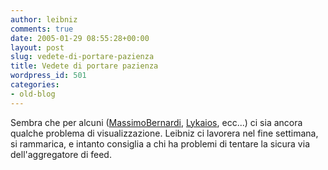 ```yaml
---
author: leibniz
comments: true
date: 2005-01-29 08:55:28+00:00
layout: post
slug: vedete-di-portare-pazienza
title: Vedete di portare pazienza
wordpress_id: 501
categories:
- old-blog
---
```


Sembra che per alcuni ([MassimoBernardi](http://lykaios.ilcannocchiale.it/), [Lykaios](http://lykaios.ilcannocchiale.it/),
ecc...) ci sia ancora qualche problema di visualizzazione. Leibniz ci
lavorera nel fine settimana, si rammarica, e intanto consiglia a chi ha
problemi di tentare la sicura via dell'aggregatore di feed.  

